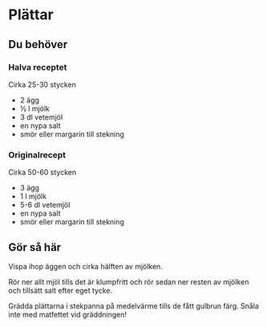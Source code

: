 # Plättar

## Du behöver

### Halva receptet

Cirka 25-30 stycken

* 2 ägg
* &half; l mjölk
* 3 dl vetemjöl
* en nypa salt
* smör eller margarin till stekning

### Originalrecept

Cirka 50-60 stycken

* 3 ägg
* 1 l mjölk
* 5-6 dl vetemjöl
* en nypa salt
* smör eller margarin till stekning

## Gör så här

Vispa ihop äggen och cirka hälften av mjölken.

Rör ner allt mjöl tills det är klumpfritt och rör sedan ner resten av mjölken och tillsätt salt efter eget tycke.

Grädda plättarna i stekpanna på medelvärme tills de fått gulbrun färg. Snåla inte med matfettet vid gräddningen!
